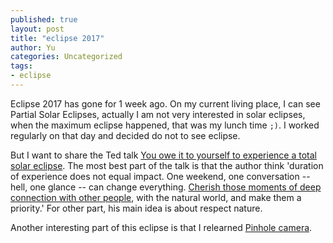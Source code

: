 ```yaml
---
published: true
layout: post
title: "eclipse 2017"
author: Yu
categories: Uncategorized
tags:
- eclipse
---
```


Eclipse 2017 has gone for 1 week ago. On my current living place, I can see Partial Solar Eclipses, actually I am not very interested in solar eclipses, when the maximum eclipse happened, that was my lunch time `;)`. I worked regularly on that day and decided do not to see eclipse. 

But I want to share the Ted talk [You owe it to yourself to experience a total solar eclipse](https://www.ted.com/talks/david_baron_you_owe_it_to_yourself_to_experience_a_total_solar_eclipse/). The most best part of the talk is that the author think 'duration of experience does not equal impact. One weekend, one conversation -- hell, one glance -- can change everything. <u>Cherish those moments of deep connection with other people</u>, with the natural world, and make them a priority.' For other part, his main idea is about respect nature.

Another interesting part of this eclipse is that I relearned [Pinhole camera](https://www.jpl.nasa.gov/edu/learn/project/how-to-make-a-pinhole-camera/).
